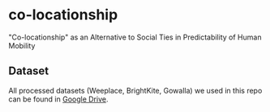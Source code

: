 # co-locationship
"Co-locationship" as an Alternative to Social Ties in Predictability of Human Mobility

## Dataset
All processed datasets (Weeplace, BrightKite, Gowalla) we used in this repo can be found in [Google Drive](https://drive.google.com/drive/folders/1gQQIc-fzEUnO143ZL2TY4eHoB8uDgSpT?usp=sharing).


